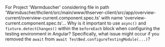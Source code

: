 For Project 'Warmduscher' considering file in path 'Warmduscher/thclient/src/main/www/thserver-client/src/app/overview-current/overview-current.component.spec.ts' with name 'overview-current.component.spec.ts'... 
Why is it important to use `async()` and `fixture.detectChanges()` within the `beforeEach` block when configuring the testing environment in Angular? Specifically, what issue might occur if you removed the `await` from `await TestBed.configureTestingModule(...)`?
